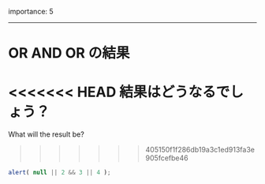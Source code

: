 importance: 5

---

# OR AND OR の結果

<<<<<<< HEAD
結果はどうなるでしょう？
=======
What will the result be?
>>>>>>> 405150f1f286db19a3c1ed913fa3e905fcefbe46

```js
alert( null || 2 && 3 || 4 );
```
